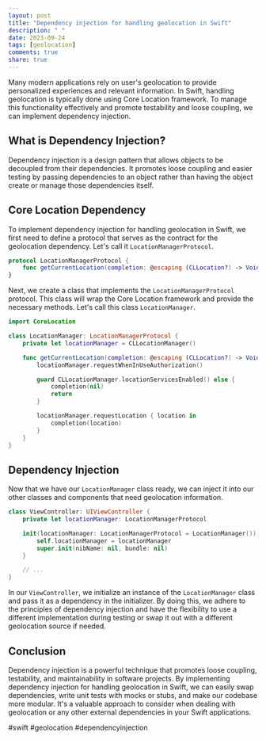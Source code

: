 ```yaml
---
layout: post
title: "Dependency injection for handling geolocation in Swift"
description: " "
date: 2023-09-24
tags: [geolocation]
comments: true
share: true
---
```


Many modern applications rely on user's geolocation to provide personalized experiences and relevant information. In Swift, handling geolocation is typically done using Core Location framework. To manage this functionality effectively and promote testability and loose coupling, we can implement dependency injection.

## What is Dependency Injection?

Dependency injection is a design pattern that allows objects to be decoupled from their dependencies. It promotes loose coupling and easier testing by passing dependencies to an object rather than having the object create or manage those dependencies itself.

## Core Location Dependency

To implement dependency injection for handling geolocation in Swift, we first need to define a protocol that serves as the contract for the geolocation dependency. Let's call it `LocationManagerProtocol`.

```swift
protocol LocationManagerProtocol {
    func getCurrentLocation(completion: @escaping (CLLocation?) -> Void)
}
```

Next, we create a class that implements the `LocationManagerProtocol` protocol. This class will wrap the Core Location framework and provide the necessary methods. Let's call this class `LocationManager`.

```swift
import CoreLocation

class LocationManager: LocationManagerProtocol {
    private let locationManager = CLLocationManager()

    func getCurrentLocation(completion: @escaping (CLLocation?) -> Void) {
        locationManager.requestWhenInUseAuthorization()

        guard CLLocationManager.locationServicesEnabled() else {
            completion(nil)
            return
        }

        locationManager.requestLocation { location in
            completion(location)
        }
    }
}
```

## Dependency Injection

Now that we have our `LocationManager` class ready, we can inject it into our other classes and components that need geolocation information.

```swift
class ViewController: UIViewController {
    private let locationManager: LocationManagerProtocol

    init(locationManager: LocationManagerProtocol = LocationManager()) {
        self.locationManager = locationManager
        super.init(nibName: nil, bundle: nil)
    }

    // ...
}
```

In our `ViewController`, we initialize an instance of the `LocationManager` class and pass it as a dependency in the initializer. By doing this, we adhere to the principles of dependency injection and have the flexibility to use a different implementation during testing or swap it out with a different geolocation source if needed.

## Conclusion

Dependency injection is a powerful technique that promotes loose coupling, testability, and maintainability in software projects. By implementing dependency injection for handling geolocation in Swift, we can easily swap dependencies, write unit tests with mocks or stubs, and make our codebase more modular. It's a valuable approach to consider when dealing with geolocation or any other external dependencies in your Swift applications.

#swift #geolocation #dependencyinjection
